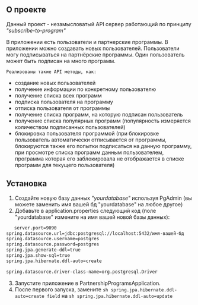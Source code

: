 ## О проекте  

Данный проект - незамысловатый API сервер работающий по принципу _"subscribe-to-program"_
  
В приложении есть пользователи и партнерские программы. В приложении можно создавать новых пользователей. Пользователи могу подписываться на партнёрские программы. Один пользователь может быть подписан на много программ.

	Реализованы такие API методы, как:
	
- создание новых пользователей
- получение информации по конкретному пользователю
- получение списка всех программ 
- подписка пользователя на программу
- отписка пользователя от программы
- получение списка программ, на которую подписан пользователь 
- получение списка популярных программ (популярность измеряется количеством подписанных пользователей)
- блокировка пользователя программой (при блокировке пользователь автоматически отписывается от программы, блокируются также его попытки подписаться на данную программу, при просмотре списка программ данным пользователем, программа которая его заблокировала не отображается в списке программ для текущего пользователя)

## Установка 
1. Создайте новую базу данных _"yourdatabase"_ используя PgAdmin (вы можете заменить имя вашей бд "yourdatabase" на любое другое)
2. Добавьте в application.properties следующий код (поле "yourdatabase" измените на имя вашей новой базы данных):
```sh
   server.port=9090
spring.datasource.url=jdbc:postgresql://localhost:5432/имя-вашей-бд
spring.datasource.username=postgres
spring.datasource.password=postgres
spring.jpa.generate-ddl=true
spring.jpa.show-sql=true
spring.jpa.hibernate.ddl-auto=create

spring.datasource.driver-class-name=org.postgresql.Driver
```
3. Запустите приложение в PartnershipProgramsApplication.
4. После первого запуска, замените ```sh spring.jpa.hibernate.ddl-auto=create field``` на ```sh spring.jpa.hibernate.ddl-auto=update```
